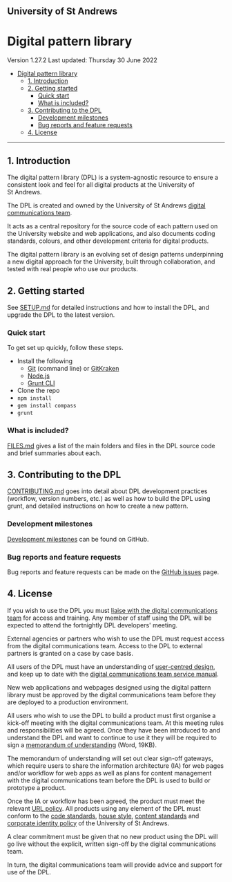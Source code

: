 ## University of St Andrews

# Digital pattern library

Version 1.27.2
Last updated: Thursday 30 June 2022

<!-- MarkdownTOC -->

- [Digital pattern library](#digital-pattern-library)
  - [1. Introduction](#1-introduction)
  - [2. Getting started](#2-getting-started)
    - [Quick start](#quick-start)
    - [What is included?](#what-is-included)
  - [3. Contributing to the DPL](#3-contributing-to-the-dpl)
    - [Development milestones](#development-milestones)
    - [Bug reports and feature requests](#bug-reports-and-feature-requests)
  - [4. License](#4-license)

<!-- /MarkdownTOC -->


---

## 1. Introduction

The digital pattern library (DPL) is a system-agnostic resource to ensure a consistent look and feel for all digital products at the University of St&nbsp;Andrews.

The DPL is created and owned by the University of St&nbsp;Andrews [digital communications team](http://digitalcommunications.wp.st-andrews.ac.uk/). 

It acts as a central repository for the source code of each pattern used on the University website and web applications, and also documents coding standards, colours, and other development criteria for digital products. 

The digital pattern library is an evolving set of design patterns underpinning a new digital approach for the University, built through collaboration, and tested with real people who use our products.




## 2. Getting started

See [SETUP.md](https://github.com/standrewsdigital/digital-pattern-library/blob/master/SETUP.md) for detailed instructions and how to install the DPL, and upgrade the DPL to the latest version.

### Quick start

To get set up quickly, follow these steps.

* Install the following
    * [Git](https://git-scm.com/) (command line) or [GitKraken](https://www.gitkraken.com/)
    * [Node.js](https://nodejs.org/en/)
    * [Grunt CLI](https://github.com/gruntjs/grunt-cli)
* Clone the repo
* `npm install`
* `gem install compass`
* `grunt`


### What is included?

[FILES.md](FILES.md) gives a list of the main folders and files in the DPL source code and brief summaries about each.




## 3. Contributing to the DPL

[CONTRIBUTING.md](CONTRIBUTING.md) goes into detail about DPL development practices (workflow, version numbers, etc.) as well as how to build the DPL using grunt, and detailed instructions on how to create a new pattern.


### Development milestones

[Development milestones](https://github.com/standrewsdigital/digital-pattern-library/milestones) can be found on GitHub.


### Bug reports and feature requests

Bug reports and feature requests can be made on the [GitHub issues](https://github.com/standrewsdigital/digital-pattern-library/issues) page.



## 4. License

If you wish to use the DPL you must [liaise with the digital communications team](https://www.st-andrews.ac.uk/digital-standards/contact/) for access and training. Any member of staff using the DPL will be expected to attend the fortnightly DPL developers' meeting.

External agencies or partners who wish to use the DPL must request access from the digital communications team. Access to the DPL to external partners is granted on a case by case basis.

All users of the DPL must have an understanding of [user-centred design](https://www.st-andrews.ac.uk/digital-standards/service-manual/user-centred), and keep up to date with the [digital communications team service manual](https://www.st-andrews.ac.uk/digital-standards/service-manual/).

New web applications and webpages designed using the digital pattern library must be approved by the digital communications team before they are deployed to a production environment.

All users who wish to use the DPL to build a product must first organise a kick-off meeting with the digital communications team. At this meeting rules and responsibilities will be agreed. Once they have been introduced to and understand the DPL and want to continue to use it they will be required to sign a [memorandum of understanding](CONTRIBUTING-FORM.docx) (Word, 19KB).

The memorandum of understanding will set out clear sign-off gateways, which require users to share the information architecture (IA) for web pages and/or workflow for web apps as well as plans for content management with the digital communications team before the DPL is used to build or prototype a product. 

Once the IA or workflow has been agreed, the product must meet the relevant [URL policy](https://www.st-andrews.ac.uk/digital-standards/service-manual/links/). All products using any element of the DPL must conform to the [code standards](http://www.st-andrews.ac.uk/digital-standards/service-manual/code-standards/), [house style](https://www.st-andrews.ac.uk/digital-standards/service-manual/house-style/), [content standards](https://www.st-andrews.ac.uk/digital-standards/service-manual/content-management/standards/) and [corporate identity policy](https://www.st-andrews.ac.uk/digital-standards/service-manual/corporate-identity/) of the University of St&nbsp;Andrews.

A clear commitment must be given that no new product using the DPL will go live without the explicit, written sign-off by the digital communications team.

In turn, the digital communications team will provide advice and support for use of the DPL.